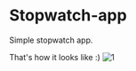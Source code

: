 # Stopwatch-app
Simple stopwatch app.

That's how it looks like :)
![1](https://user-images.githubusercontent.com/112346467/199236481-f413dd7a-22cf-47b4-b21e-f7954a088c06.PNG)
